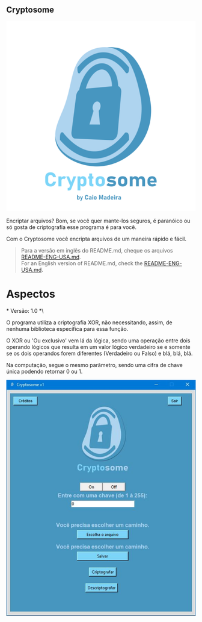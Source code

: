 ## Cryptosome

![Logo](Windows-Linux/static/img/logo_with_credits_tranps.png)

Encriptar arquivos? Bom, se você quer mante-los seguros, é paranóico ou só gosta de criptografia esse programa
é para você.

Com o Cryptosome você encripta arquivos de um maneira rápido e fácil.

> Para a versão em inglês do README.md, cheque os arquivos [README-ENG-USA.md](README-ENG-USA.md).<br>
>For an English version of README.md, check the [README-ENG-USA.md](README-ENG-USA.md).
# Aspectos

\* Versão: 1.0 *\

O programa utiliza a criptografia XOR, não necessitando, assim, de nenhuma biblioteca específica para essa função.

O XOR ou 'Ou exclusivo' vem lá da lógica, sendo uma operação entre dois operando lógicos que 
resulta em um valor lógico verdadeiro se e somente se os dois operandos forem diferentes (Verdadeiro ou Falso) e blá,
blá, blá.

Na computação, segue o mesmo parâmetro, sendo uma cifra de chave única podendo retornar 0 ou 1.


<p align="center">
  <img src="https://github.com/CaioMadeira/Cryptosome/blob/master/images/01.JPG" alt="Sublime's custom image"/>
</p>